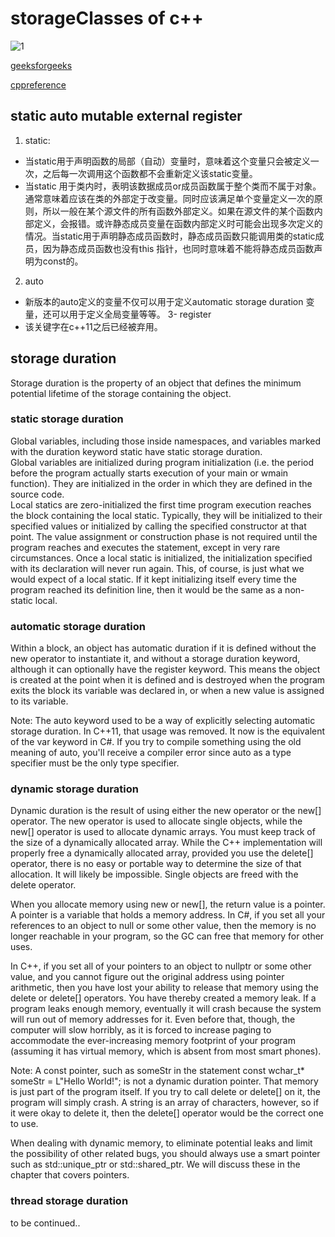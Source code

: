 # storageClasses of c++   
![1](https://media.geeksforgeeks.org/wp-content/cdn-uploads/20191128194021/CStorageClass1.png)

[geeksforgeeks](https://www.geeksforgeeks.org/storage-classes-in-c-with-examples/)  

[cppreference](https://zh.cppreference.com/w/cpp/language/storage_duration)
## static auto mutable external register
1. static:  
- 当static用于声明函数的局部（自动）变量时，意味着这个变量只会被定义一次，之后每一次调用这个函数都不会重新定义该static变量。  
- 当static 用于类内时，表明该数据成员or成员函数属于整个类而不属于对象。通常意味着应该在类的外部定于改变量。同时应该满足单个变量定义一次的原则，所以一般在某个源文件的所有函数外部定义。如果在源文件的某个函数内部定义，会报错。或许静态成员变量在函数内部定义时可能会出现多次定义的情况。当static用于声明静态成员函数时，静态成员函数只能调用类的static成员，因为静态成员函数也没有this  指针，也同时意味着不能将静态成员函数声明为const的。  
2. auto 
- 新版本的auto定义的变量不仅可以用于定义automatic storage duration 变量，还可以用于定义全局变量等等。
3- register
-  该关键字在c++11之后已经被弃用。

## storage duration 
Storage duration is the property of an object that defines the minimum potential lifetime of the storage containing the object.
### static storage duration
Global variables, including those inside namespaces, and variables marked with the duration keyword static have static storage duration.  
Global variables are initialized during program initialization (i.e. the period before the program actually starts execution of your main or wmain function). They are initialized  in the order in which they are defined in the source code.      
Local statics are zero-initialized the first time program execution reaches the block containing the local static. Typically, they will be initialized to their specified values or initialized by calling the specified constructor at that point. The value assignment or construction phase is not  required until the program reaches and executes the statement, except in very rare circumstances. Once a local static is initialized, the initialization specified with its declaration will never run again. This, of course, is just what we would expect of a local static. If it kept initializing itself every time the program reached its definition line, then it would be the same as a non-static local.  
### automatic storage duration
Within a block, an object has automatic duration if it is defined without the new operator to instantiate it, and without a storage duration keyword, although it can optionally have the register keyword. This means the object is created at the point when it is defined and is destroyed when the program exits the block its variable was declared in, or when a new value is assigned to its variable.

Note: The auto keyword used to be a way of explicitly selecting automatic storage duration. In C++11, that usage was removed. It now is the equivalent of the var keyword in C#. If you try to compile something using the old meaning of auto, you'll receive a compiler error since auto as a type specifier must be the only type specifier.  

### dynamic storage duration
Dynamic duration is the result of using either the new operator or the new[] operator. The new operator is used to allocate single objects, while the new[] operator is used to allocate dynamic arrays. You must keep track of the size of a dynamically allocated array. While the C++ implementation will properly free a dynamically allocated array, provided you use the delete[] operator, there is no easy or portable way to determine the size of that allocation. It will likely be impossible. Single objects are freed with the delete operator.

When you allocate memory using new or new[], the return value is a pointer. A pointer is a variable that holds a memory address. In C#, if you set all your references to an object to null or some other value, then the memory is no longer reachable in your program, so the GC can free that memory for other uses.

In C++, if you set all of your pointers to an object to nullptr or some other value, and you cannot figure out the original address using pointer arithmetic, then you have lost your ability to release that memory using the delete or delete[] operators. You have thereby created a memory leak. If a program leaks enough memory, eventually it will crash because the system will run out of memory addresses for it. Even before that, though, the computer will slow horribly, as it is forced to increase paging to accommodate the ever-increasing memory footprint of your program (assuming it has virtual memory, which is absent from most smart phones).

Note: A const pointer, such as someStr in the statement const wchar_t* someStr = L"Hello World!"; is not a dynamic duration pointer. That memory is just part of the program itself. If you try to call delete or delete[] on it, the program will simply crash. A string is an array of characters, however, so if it were okay to delete it, then the delete[] operator would be the correct one to use.

When dealing with dynamic memory, to eliminate potential leaks and limit the possibility of other related bugs, you should always use a smart pointer such as std::unique_ptr or std::shared_ptr. We will discuss these in the chapter that covers pointers.

### thread storage duration   
to be continued..  




